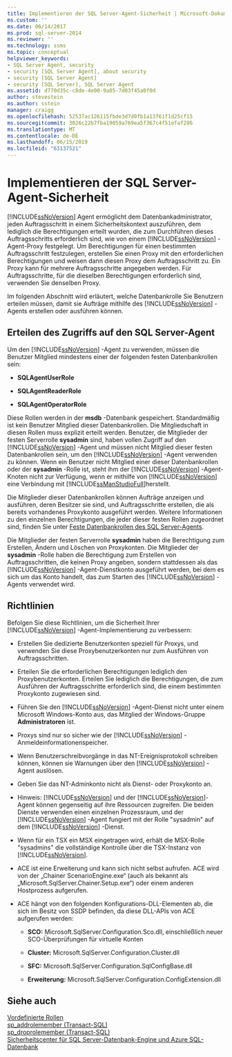 ```yaml
---
title: Implementieren der SQL Server-Agent-Sicherheit | Microsoft-Dokumentation
ms.custom: ''
ms.date: 06/14/2017
ms.prod: sql-server-2014
ms.reviewer: ''
ms.technology: ssms
ms.topic: conceptual
helpviewer_keywords:
- SQL Server Agent, security
- security [SQL Server Agent], about security
- security [SQL Server Agent]
- security [SQL Server], SQL Server Agent
ms.assetid: d770d35c-c8de-4e00-9a85-7d03f45a0f0d
author: stevestein
ms.author: sstein
manager: craigg
ms.openlocfilehash: 52537ac126115fbde3d7d0fb1a13f61f1d25cf15
ms.sourcegitcommit: 3026c22b7fba19059a769ea5f367c4f51efaf286
ms.translationtype: MT
ms.contentlocale: de-DE
ms.lasthandoff: 06/15/2019
ms.locfileid: "63137521"
---
```

# <a name="implement-sql-server-agent-security"></a>Implementieren der SQL Server-Agent-Sicherheit
  [!INCLUDE[ssNoVersion](../../includes/ssnoversion-md.md)] Agent ermöglicht dem Datenbankadministrator, jeden Auftragsschritt in einem Sicherheitskontext auszuführen, dem lediglich die Berechtigungen erteilt wurden, die zum Durchführen dieses Auftragsschritts erforderlich sind, wie von einem [!INCLUDE[ssNoVersion](../../includes/ssnoversion-md.md)] -Agent-Proxy festgelegt. Um Berechtigungen für einen bestimmten Auftragsschritt festzulegen, erstellen Sie einen Proxy mit den erforderlichen Berechtigungen und weisen dann diesen Proxy dem Auftragsschritt zu. Ein Proxy kann für mehrere Auftragsschritte angegeben werden. Für Auftragsschritte, für die dieselben Berechtigungen erforderlich sind, verwenden Sie denselben Proxy.  
  
 Im folgenden Abschnitt wird erläutert, welche Datenbankrolle Sie Benutzern erteilen müssen, damit sie Aufträge mithilfe des [!INCLUDE[ssNoVersion](../../includes/ssnoversion-md.md)] -Agents erstellen oder ausführen können.  
  
## <a name="granting-access-to-sql-server-agent"></a>Erteilen des Zugriffs auf den SQL Server-Agent  
 Um den [!INCLUDE[ssNoVersion](../../includes/ssnoversion-md.md)] -Agent zu verwenden, müssen die Benutzer Mitglied mindestens einer der folgenden festen Datenbankrollen sein:  
  
-   **SQLAgentUserRole**  
  
-   **SQLAgentReaderRole**  
  
-   **SQLAgentOperatorRole**  
  
 Diese Rollen werden in der **msdb** -Datenbank gespeichert. Standardmäßig ist kein Benutzer Mitglied dieser Datenbankrollen. Die Mitgliedschaft in diesen Rollen muss explizit erteilt werden. Benutzer, die Mitglieder der festen Serverrolle **sysadmin** sind, haben vollen Zugriff auf den [!INCLUDE[ssNoVersion](../../includes/ssnoversion-md.md)] -Agent und müssen nicht Mitglied dieser festen Datenbankrollen sein, um den [!INCLUDE[ssNoVersion](../../includes/ssnoversion-md.md)] -Agent verwenden zu können. Wenn ein Benutzer nicht Mitglied einer dieser Datenbankrollen oder der **sysadmin** -Rolle ist, steht ihm der [!INCLUDE[ssNoVersion](../../includes/ssnoversion-md.md)] -Agent-Knoten nicht zur Verfügung, wenn er mithilfe von [!INCLUDE[ssNoVersion](../../includes/ssnoversion-md.md)] eine Verbindung mit [!INCLUDE[ssManStudioFull](../../includes/ssmanstudiofull-md.md)]herstellt.  
  
 Die Mitglieder dieser Datenbankrollen können Aufträge anzeigen und ausführen, deren Besitzer sie sind, und Auftragsschritte erstellen, die als bereits vorhandenes Proxykonto ausgeführt werden. Weitere Informationen zu den einzelnen Berechtigungen, die jeder dieser festen Rollen zugeordnet sind, finden Sie unter [Feste Datenbankrollen des SQL Server-Agents](sql-server-agent-fixed-database-roles.md).  
  
 Die Mitglieder der festen Serverrolle **sysadmin** haben die Berechtigung zum Erstellen, Ändern und Löschen von Proxykonten. Die Mitglieder der **sysadmin** -Rolle haben die Berechtigung zum Erstellen von Auftragsschritten, die keinen Proxy angeben, sondern stattdessen als das [!INCLUDE[ssNoVersion](../../includes/ssnoversion-md.md)] -Agent-Dienstkonto ausgeführt werden, bei dem es sich um das Konto handelt, das zum Starten des [!INCLUDE[ssNoVersion](../../includes/ssnoversion-md.md)] -Agents verwendet wird.  
  
## <a name="guidelines"></a>Richtlinien  
 Befolgen Sie diese Richtlinien, um die Sicherheit Ihrer [!INCLUDE[ssNoVersion](../../includes/ssnoversion-md.md)] -Agent-Implementierung zu verbessern:  
  
-   Erstellen Sie dedizierte Benutzerkonten speziell für Proxys, und verwenden Sie diese Proxybenutzerkonten nur zum Ausführen von Auftragsschritten.  
  
-   Erteilen Sie die erforderlichen Berechtigungen lediglich den Proxybenutzerkonten. Erteilen Sie lediglich die Berechtigungen, die zum Ausführen der Auftragsschritte erforderlich sind, die einem bestimmten Proxykonto zugewiesen sind.  
  
-   Führen Sie den [!INCLUDE[ssNoVersion](../../includes/ssnoversion-md.md)] -Agent-Dienst nicht unter einem Microsoft Windows-Konto aus, das Mitglied der Windows-Gruppe **Administratoren** ist.  
  
-   Proxys sind nur so sicher wie der [!INCLUDE[ssNoVersion](../../includes/ssnoversion-md.md)] -Anmeldeinformationenspeicher.  
  
-   Wenn Benutzerschreibvorgänge in das NT-Ereignisprotokoll schreiben können, können sie Warnungen über den [!INCLUDE[ssNoVersion](../../includes/ssnoversion-md.md)] -Agent auslösen.  
  
-   Geben Sie das NT-Adminkonto nicht als Dienst- oder Proxykonto an.  
  
-   Hinweis: [!INCLUDE[ssNoVersion](../../includes/ssnoversion-md.md)] und der [!INCLUDE[ssNoVersion](../../includes/ssnoversion-md.md)]-Agent können gegenseitig auf ihre Ressourcen zugreifen. Die beiden Dienste verwenden einen einzelnen Prozessraum, und der [!INCLUDE[ssNoVersion](../../includes/ssnoversion-md.md)] -Agent fungiert mit der Rolle "sysadmin" auf dem [!INCLUDE[ssNoVersion](../../includes/ssnoversion-md.md)] -Dienst.  
  
-   Wenn für ein TSX ein MSX eingetragen wird, erhält die MSX-Rolle "sysadmins" die vollständige Kontrolle über die TSX-Instanz von [!INCLUDE[ssNoVersion](../../includes/ssnoversion-md.md)].  
  
-   ACE ist eine Erweiterung und kann sich nicht selbst aufrufen. ACE wird von der „Chainer ScenarioEngine.exe“ (auch als bekannt als „Microsoft.SqlServer.Chainer.Setup.exe“) oder einem anderen Hostprozess aufgerufen.  
  
-   ACE hängt von den folgenden Konfigurations-DLL-Elementen ab, die sich im Besitz von SSDP befinden, da diese DLL-APIs von ACE aufgerufen werden:  
  
    -   **SCO:** Microsoft.SqlServer.Configuration.Sco.dll, einschließlich neuer SCO-Überprüfungen für virtuelle Konten  
  
    -   **Cluster:** Microsoft.SqlServer.Configuration.Cluster.dll  
  
    -   **SFC:** Microsoft.SqlServer.Configuration.SqlConfigBase.dll  
  
    -   **Erweiterung:** Microsoft.SqlServer.Configuration.ConfigExtension.dll  
  
## <a name="see-also"></a>Siehe auch  
 [Vordefinierte Rollen](../../reporting-services/security/role-definitions-predefined-roles.md)   
 [sp_addrolemember &#40;Transact-SQL&#41;](/sql/relational-databases/system-stored-procedures/sp-addrolemember-transact-sql)   
 [sp_droprolemember &#40;Transact-SQL&#41;](/sql/relational-databases/system-stored-procedures/sp-droprolemember-transact-sql)   
 [Sicherheitscenter für SQL Server-Datenbank-Engine und Azure SQL-Datenbank](../../relational-databases/security/security-center-for-sql-server-database-engine-and-azure-sql-database.md)  
  
  
